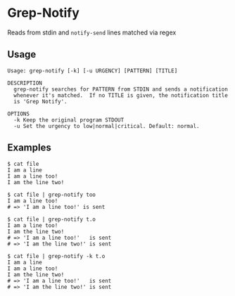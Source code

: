 Grep-Notify
===========

Reads from stdin and `notify-send` lines matched via regex

## Usage

```
Usage: grep-notify [-k] [-u URGENCY] [PATTERN] [TITLE]

DESCRIPTION
  grep-notify searches for PATTERN from STDIN and sends a notification
  whenever it's matched.  If no TITLE is given, the notification title
  is 'Grep Notify'.

OPTIONS
  -k Keep the original program STDOUT
  -u Set the urgency to low|normal|critical. Default: normal.
```

## Examples

    $ cat file
    I am a line
    I am a line too!
    I am the line two!

    $ cat file | grep-notify too
    I am a line too!
    # => 'I am a line too!' is sent

    $ cat file | grep-notify t.o
    I am a line too!
    I am the line two!
    # => 'I am a line too!'   is sent
    # => 'I am the line two!' is sent

    $ cat file | grep-notify -k t.o
    I am a line
    I am a line too!
    I am the line two!
    # => 'I am a line too!'   is sent
    # => 'I am the line two!' is sent
